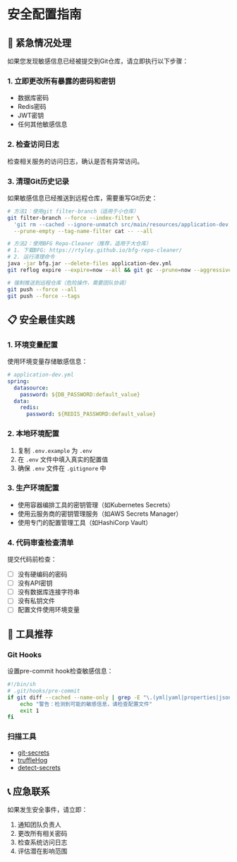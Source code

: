 # 安全配置指南

## 🚨 紧急情况处理

如果您发现敏感信息已经被提交到Git仓库，请立即执行以下步骤：

### 1. 立即更改所有暴露的密码和密钥
- 数据库密码
- Redis密码  
- JWT密钥
- 任何其他敏感信息

### 2. 检查访问日志
检查相关服务的访问日志，确认是否有异常访问。

### 3. 清理Git历史记录

如果敏感信息已经推送到远程仓库，需要重写Git历史：

```bash
# 方法1：使用git filter-branch（适用于小仓库）
git filter-branch --force --index-filter \
  'git rm --cached --ignore-unmatch src/main/resources/application-dev.yml' \
  --prune-empty --tag-name-filter cat -- --all

# 方法2：使用BFG Repo-Cleaner（推荐，适用于大仓库）
# 1. 下载BFG: https://rtyley.github.io/bfg-repo-cleaner/
# 2. 运行清理命令
java -jar bfg.jar --delete-files application-dev.yml
git reflog expire --expire=now --all && git gc --prune=now --aggressive

# 强制推送到远程仓库（危险操作，需要团队协调）
git push --force --all
git push --force --tags
```

## 📋 安全最佳实践

### 1. 环境变量配置

使用环境变量存储敏感信息：

```yaml
# application-dev.yml
spring:
  datasource:
    password: ${DB_PASSWORD:default_value}
  data:
    redis:
      password: ${REDIS_PASSWORD:default_value}
```

### 2. 本地环境配置

1. 复制 `.env.example` 为 `.env`
2. 在 `.env` 文件中填入真实的配置值
3. 确保 `.env` 文件在 `.gitignore` 中

### 3. 生产环境配置

- 使用容器编排工具的密钥管理（如Kubernetes Secrets）
- 使用云服务商的密钥管理服务（如AWS Secrets Manager）
- 使用专门的配置管理工具（如HashiCorp Vault）

### 4. 代码审查检查清单

提交代码前检查：
- [ ] 没有硬编码的密码
- [ ] 没有API密钥
- [ ] 没有数据库连接字符串
- [ ] 没有私钥文件
- [ ] 配置文件使用环境变量

## 🔧 工具推荐

### Git Hooks
设置pre-commit hook检查敏感信息：

```bash
#!/bin/sh
# .git/hooks/pre-commit
if git diff --cached --name-only | grep -E "\.(yml|yaml|properties|json)$" | xargs grep -l "password\|secret\|key" > /dev/null; then
    echo "警告：检测到可能的敏感信息，请检查配置文件"
    exit 1
fi
```

### 扫描工具
- [git-secrets](https://github.com/awslabs/git-secrets)
- [truffleHog](https://github.com/trufflesecurity/trufflehog)
- [detect-secrets](https://github.com/Yelp/detect-secrets)

## 📞 应急联系

如果发生安全事件，请立即：
1. 通知团队负责人
2. 更改所有相关密码
3. 检查系统访问日志
4. 评估潜在影响范围
